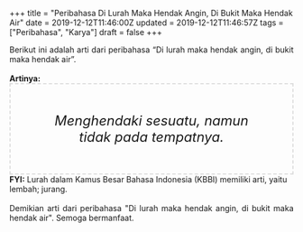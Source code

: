 +++
title = "Peribahasa Di Lurah Maka Hendak Angin, Di Bukit Maka Hendak Air"
date = 2019-12-12T11:46:00Z
updated = 2019-12-12T11:46:57Z
tags = ["Peribahasa", "Karya"]
draft = false
+++

<div dir="ltr" style="text-align: left;" trbidi="on"><div style="text-align: justify;">Berikut ini adalah arti dari peribahasa “Di lurah maka hendak angin, di bukit maka hendak air”.</div><br /><div style="text-align: justify;"><b>Artinya:</b></div><div style="border: 2px dashed #ddd; font-size: 24px; height: auto; margin: 0 auto; padding: 50px; text-align: center; width: auto;"><i>Menghendaki sesuatu, namun tidak pada tempatnya.</i></div><b>FYI:</b> Lurah dalam Kamus Besar Bahasa Indonesia (KBBI) memiliki arti, yaitu lembah; jurang.<br /><br /><div style="text-align: justify;">Demikian arti dari peribahasa "Di lurah maka hendak angin, di bukit maka hendak air". Semoga bermanfaat.</div></div>
